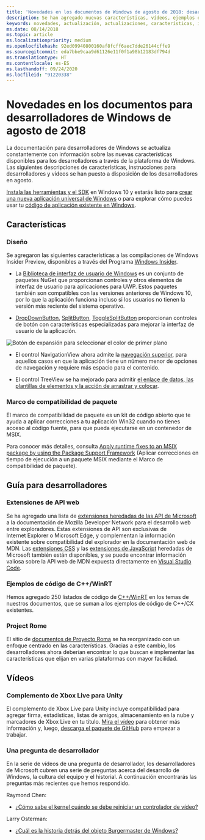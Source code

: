 ```yaml
---
title: 'Novedades en los documentos de Windows de agosto de 2018: desarrollar aplicaciones para UWP'
description: Se han agregado nuevas características, vídeos, ejemplos e instrucciones para desarrolladores en la documentación de agosto de 2018 para desarrolladores de Windows 10.
keywords: novedades, actualización, actualizaciones, características, instrucciones para desarrolladores, Windows 10, agosto
ms.date: 08/14/2018
ms.topic: article
ms.localizationpriority: medium
ms.openlocfilehash: 92ed09940800160af8fcff6aec7dde26144cffe9
ms.sourcegitcommit: eda7bbe9caa9d61126e11f0f1a98b12183df794d
ms.translationtype: HT
ms.contentlocale: es-ES
ms.lasthandoff: 09/24/2020
ms.locfileid: "91220338"
---
```

# <a name="whats-new-in-the-windows-developer-docs-in-august-2018"></a>Novedades en los documentos para desarrolladores de Windows de agosto de 2018

La documentación para desarrolladores de Windows se actualiza constantemente con información sobre las nuevas características disponibles para los desarrolladores a través de la plataforma de Windows. Las siguientes descripciones de características, instrucciones para desarrolladores y vídeos se han puesto a disposición de los desarrolladores en agosto.

[Instala las herramientas y el SDK](https://developer.microsoft.com/windows/downloads#_blank) en Windows 10 y estarás listo para [crear una nueva aplicación universal de Windows](../get-started/create-uwp-apps.md) o para explorar cómo puedes usar tu [código de aplicación existente en Windows](../porting/index.md).

## <a name="features"></a>Características

### <a name="design"></a>Diseño

Se agregaron las siguientes características a las compilaciones de Windows Insider Preview, disponibles a través del Programa [Windows Insider](https://insider.windows.com/).

* La [Biblioteca de interfaz de usuario de Windows](/uwp/toolkits/winui/) es un conjunto de paquetes NuGet que proporcionan controles y otros elementos de interfaz de usuario para aplicaciones para UWP. Estos paquetes también son compatibles con las versiones anteriores de Windows 10, por lo que la aplicación funciona incluso si los usuarios no tienen la versión más reciente del sistema operativo.

* [DropDownButton](../design/controls-and-patterns/buttons.md#create-a-drop-down-button), [SplitButton](../design/controls-and-patterns/buttons.md#create-a-split-button), [ToggleSplitButton](../design/controls-and-patterns/buttons.md#create-a-toggle-split-button) proporcionan controles de botón con características especializadas para mejorar la interfaz de usuario de la aplicación.

![Botón de expansión para seleccionar el color de primer plano](../design/controls-and-patterns/images/split-button-rtb.png)

* El control NavigationView ahora admite la [navegación superior](../design/controls-and-patterns/navigationview.md), para aquellos casos en que la aplicación tiene un número menor de opciones de navegación y requiere más espacio para el contenido.

* El control TreeView se ha mejorado para admitir [el enlace de datos, las plantillas de elementos y la acción de arrastrar y colocar](../design/controls-and-patterns/tree-view.md).

### <a name="package-support-framework"></a>Marco de compatibilidad de paquete

El marco de compatibilidad de paquete es un kit de código abierto que te ayuda a aplicar correcciones a tu aplicación Win32 cuando no tienes acceso al código fuente, para que pueda ejecutarse en un contenedor de MSIX.

Para conocer más detalles, consulta [Apply runtime fixes to an MSIX package by using the Package Support Framework](/windows/msix/psf/package-support-framework) (Aplicar correcciones en tiempo de ejecución a un paquete MSIX mediante el Marco de compatibilidad de paquete).

## <a name="developer-guidance"></a>Guía para desarrolladores

### <a name="web-api-extensions"></a>Extensiones de API web

Se ha agregado una lista de [extensiones heredadas de las API de Microsoft](https://developer.mozilla.org/docs/Web/API/Microsoft_API_extensions) a la documentación de Mozilla Developer Network para el desarrollo web entre exploradores. Estas extensiones de API son exclusivas de Internet Explorer o Microsoft Edge, y complementan la información existente sobre compatibilidad del explorador en la documentación web de MDN. Las [extensiones CSS](https://developer.mozilla.org/docs/Web/CSS/Microsoft_Extensions) y las [extensiones de JavaScript](https://developer.mozilla.org/docs/Web/JavaScript/Microsoft_JavaScript_extensions) heredadas de Microsoft también están disponibles, y se puede encontrar información valiosa sobre la API web de MDN expuesta directamente en [Visual Studio Code](https://code.visualstudio.com/updates/v1_25#_new-css-pseudo-selectors-and-pseudo-elements-from-mdn).

### <a name="cwinrt-code-examples"></a>Ejemplos de código de C++/WinRT

Hemos agregado 250 listados de código de [C++/WinRT](../cpp-and-winrt-apis/index.md) en los temas de nuestros documentos, que se suman a los ejemplos de código de C++/CX existentes.

### <a name="project-rome"></a>Project Rome

El sitio de [documentos de Proyecto Roma](/windows/project-rome/) se ha reorganizado con un enfoque centrado en las características. Gracias a este cambio, los desarrolladores ahora deberían encontrar lo que buscan e implementar las características que elijan en varias plataformas con mayor facilidad.

## <a name="videos"></a>Vídeos

### <a name="xbox-live-unity-plugin"></a>Complemento de Xbox Live para Unity

El complemento de Xbox Live para Unity incluye compatibilidad para agregar firma, estadísticas, listas de amigos, almacenamiento en la nube y marcadores de Xbox Live en tu título. [Mira el vídeo](https://youtu.be/fVQZ-YgwNpY) para obtener más información y, luego, [descarga el paquete de GitHub](/gaming/xbox-live/get-started/setup-ide/creators/unity-win10/live-cr-unity-win10-nav?WT.mc_id=windowsdocs-twi) para empezar a trabajar.

### <a name="one-dev-question"></a>Una pregunta de desarrollador

En la serie de vídeos de una pregunta de desarrollador, los desarrolladores de Microsoft cubren una serie de preguntas acerca del desarrollo de Windows, la cultura del equipo y el historial. A continuación encontrarás las preguntas más recientes que hemos respondido.

Raymond Chen:

* [¿Cómo sabe el kernel cuándo se debe reiniciar un controlador de vídeo?](https://youtu.be/3SNAdyO1l5c)

Larry Osterman:

* [¿Cuál es la historia detrás del objeto Burgermaster de Windows?](https://youtu.be/0TDSbyAIvX0)